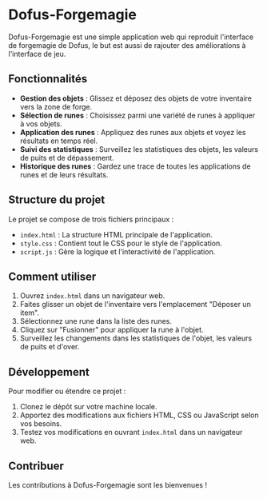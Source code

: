 # Dofus-Forgemagie

Dofus-Forgemagie est une simple application web qui reproduit l'interface de forgemagie de Dofus, le but est aussi de rajouter des améliorations à l'interface de jeu.

## Fonctionnalités

- **Gestion des objets** : Glissez et déposez des objets de votre inventaire vers la zone de forge.
- **Sélection de runes** : Choisissez parmi une variété de runes à appliquer à vos objets.
- **Application des runes** : Appliquez des runes aux objets et voyez les résultats en temps réel.
- **Suivi des statistiques** : Surveillez les statistiques des objets, les valeurs de puits et de dépassement.
- **Historique des runes** : Gardez une trace de toutes les applications de runes et de leurs résultats.

## Structure du projet

Le projet se compose de trois fichiers principaux :

- `index.html` : La structure HTML principale de l'application.
- `style.css` : Contient tout le CSS pour le style de l'application.
- `script.js` : Gère la logique et l'interactivité de l'application.

## Comment utiliser

1. Ouvrez `index.html` dans un navigateur web.
2. Faites glisser un objet de l'inventaire vers l'emplacement "Déposer un item".
3. Sélectionnez une rune dans la liste des runes.
4. Cliquez sur "Fusionner" pour appliquer la rune à l'objet.
5. Surveillez les changements dans les statistiques de l'objet, les valeurs de puits et d'over.

## Développement

Pour modifier ou étendre ce projet :

1. Clonez le dépôt sur votre machine locale.
2. Apportez des modifications aux fichiers HTML, CSS ou JavaScript selon vos besoins.
3. Testez vos modifications en ouvrant `index.html` dans un navigateur web.

## Contribuer

Les contributions à Dofus-Forgemagie sont les bienvenues !
